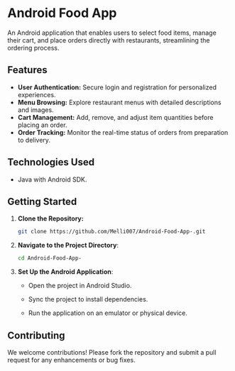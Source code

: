 # Android Food App

An Android application that enables users to select food items, manage their cart, and place orders directly with restaurants, streamlining the ordering process.

## Features

- **User Authentication:** Secure login and registration for personalized experiences.
- **Menu Browsing:** Explore restaurant menus with detailed descriptions and images.
- **Cart Management:** Add, remove, and adjust item quantities before placing an order.
- **Order Tracking:** Monitor the real-time status of orders from preparation to delivery.

## Technologies Used

- Java with Android SDK.

## Getting Started

1. **Clone the Repository:**

   ```bash
   git clone https://github.com/Melli007/Android-Food-App-.git
2. **Navigate to the Project Directory**:
   ```bash
   cd Android-Food-App-
3. **Set Up the Android Application**:
    - Open the project in Android Studio.

    - Sync the project to install dependencies.

    - Run the application on an emulator or physical device.
## Contributing

We welcome contributions! Please fork the repository and submit a pull request for any enhancements or bug fixes.
